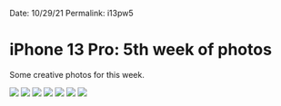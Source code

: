 
Date: 10/29/21
Permalink: i13pw5

# iPhone 13 Pro: 5th week of photos  

Some creative photos for this week. 

![](https://i.imgur.com/oSuCQvm.jpg)
![](https://i.imgur.com/dSrPvJH.jpg)
![](https://i.imgur.com/FpxtIog.jpg)
![](https://i.imgur.com/0h2wzXp.jpg)
![](https://i.imgur.com/ff0yWun.jpg)
![](https://i.imgur.com/iClIUye.jpg)
![](https://i.imgur.com/W1uQ88N.jpg)